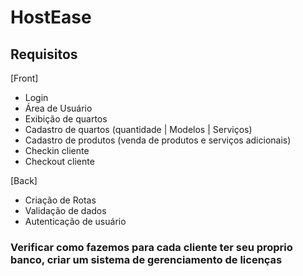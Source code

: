 # HostEase
## Requisitos

[Front]
  * Login
  * Área de Usuário
  * Exibição de quartos
  * Cadastro de quartos (quantidade | Modelos | Serviços)
  * Cadastro de produtos (venda de produtos e serviços adicionais)
  * Checkin cliente
  * Checkout cliente
  
[Back]
  * Criação de Rotas
  * Validação de dados
  * Autenticação de usuário
 
 
 
 
### Verificar como fazemos para cada cliente ter seu proprio banco, criar um sistema de gerenciamento de licenças
